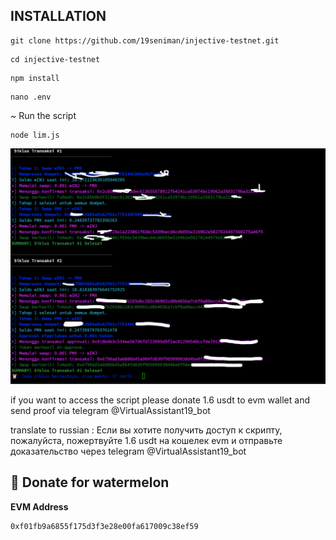## INSTALLATION

```
git clone https://github.com/19seniman/injective-testnet.git
```
```
cd injective-testnet
```
```
npm install
```
```
nano .env
```
~ Run the script
```
node lim.js
```

![alt text](https://github.com/19seniman/injective-testnet/blob/main/public/pmx.png?raw=true)


if you want to access the script please donate 1.6 usdt to evm wallet and send proof via telegram @VirtualAssistant19_bot

translate to russian : Если вы хотите получить доступ к скрипту, пожалуйста, пожертвуйте 1.6 usdt на кошелек evm и отправьте доказательство через telegram @VirtualAssistant19_bot

##  🍉 Donate for  watermelon

**EVM Address**  
```
0xf01fb9a6855f175d3f3e28e00fa617009c38ef59
```


